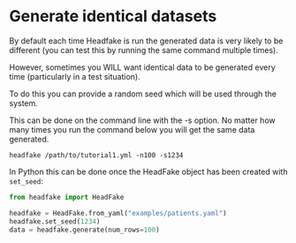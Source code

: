 # Generate identical datasets

By default each time Headfake is run the generated data is very likely to be different (you can test this by running the same command multiple times).

However, sometimes you WILL want identical data to be generated every time (particularly in a test situation).

To do this you can provide a random seed which will be used through the system.

This can be done on the command line with the -s option. No matter how many times you run the command below you will get the same data generated.
```
headfake /path/to/tutorial1.yml -n100 -s1234
```

In Python this can be done once the HeadFake object has been created with `set_seed`:

```python
from headfake import HeadFake

headfake = HeadFake.from_yaml("examples/patients.yaml")
headfake.set_seed(1234)
data = headfake.generate(num_rows=100)
```